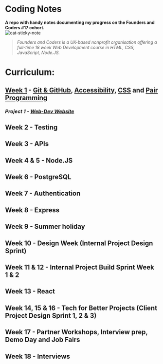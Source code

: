 # Coding Notes  
**A repo with handy notes documenting my progress on the Founders and Coders #17 cohort.**  
![cat-sticky-note](https://thumbs.gfycat.com/NastyIncompleteGhostshrimp-size_restricted.gif)

>_Founders and Coders is a UK-based nonprofit organisation offering a full-time 18 week Web Development course in HTML, CSS, JavaScript, Node.JS._

# Curriculum:  

## [Week 1](https://github.com/gminova/coding-notes/tree/master/week1) - [Git & GitHub](https://github.com/gminova/coding-notes/blob/master/week1/github-flow.md), [Accessibility](https://github.com/gminova/coding-notes/blob/master/week1/accessibility.md), [CSS](https://github.com/gminova/coding-notes/blob/master/week1/css-research.md) and [Pair Programming](https://github.com/gminova/coding-notes/blob/master/week1/pair-programming.md)
### _Project 1 - [Web-Dev Website](https://gminova.github.io/week-1-EFGH-project/)_
## Week 2 - Testing
## Week 3 - APIs
## Week 4 & 5 - Node.JS
## Week 6 - PostgreSQL
## Week 7 - Authentication
## Week 8 - Express
## Week 9 - Summer holiday
## Week 10 - Design Week (Internal Project Design Sprint)
## Week 11 & 12 - Internal Project Build Sprint Week 1 & 2
## Week 13 - React
## Week 14, 15 & 16 - Tech for Better Projects (Client Project Design Sprint 1, 2 & 3)
## Week 17 - Partner Workshops, Interview prep, Demo Day and Job Fairs
## Week 18 - Interviews
